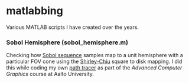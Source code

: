 # matlabbing
Various MATLAB scripts I have created over the years.          


### Sobol Hemisphere (sobol_hemisphere.m)

Checking how [Sobol sequence](https://en.wikipedia.org/wiki/Sobol_sequence) samples map to a unit hemisphere with a particular FOV cone using the [Shirley-Chiu](https://doi.org/10.1080/10867651.1997.10487479) square to disk mapping. I did this while coding my own [path tracer](https://en.wikipedia.org/wiki/Path_tracing) as part of the _Advanced Computer Graphics_ course at Aalto University.